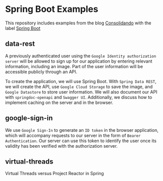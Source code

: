 # Spring Boot Examples

This repository includes examples from the blog [Consolidando](http://diy.elmolidelanoguera.com/) with the label [Spring Boot](https://diy.elmolidelanoguera.com/search/label/Spring%20Boot)

## data-rest
A previously authenticated user using the `Google Identity authorization server` will be allowed to sign up for our application by entering relevant information, including an image. Part of the user information will be accessible publicly through an API.

To create the application, we will use Spring Boot. With `Spring Data REST`, we will create the API, use `Google Cloud Storage` to save the image, and `Google Datastore` to store user information. We will also document our API with `springdoc-openapi` and `Swagger UI`. Additionally, we discuss how to implement caching on the server and in the browser.
 
## google-sign-in
We use `Google Sign-In` to generate an `ID token` in the browser application, which will accompany requests to our server in the form of `Bearer Authentication`. Our server can use this token to identify the user once its validity has been verified with the authorization server.

## virtual-threads

Virtual Threads versus Project Reactor in Spring